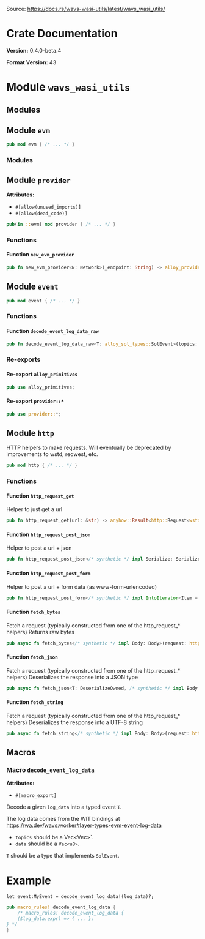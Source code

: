 Source: https://docs.rs/wavs-wasi-utils/latest/wavs_wasi_utils/

# Crate Documentation

**Version:** 0.4.0-beta.4

**Format Version:** 43

# Module `wavs_wasi_utils`

## Modules

## Module `evm`

```rust
pub mod evm { /* ... */ }
```

### Modules

## Module `provider`

**Attributes:**

- `#[allow(unused_imports)]`
- `#[allow(dead_code)]`

```rust
pub(in ::evm) mod provider { /* ... */ }
```

### Functions

#### Function `new_evm_provider`

```rust
pub fn new_evm_provider<N: Network>(_endpoint: String) -> alloy_provider::RootProvider { /* ... */ }
```

## Module `event`

```rust
pub mod event { /* ... */ }
```

### Functions

#### Function `decode_event_log_data_raw`

```rust
pub fn decode_event_log_data_raw<T: alloy_sol_types::SolEvent>(topics: Vec<alloy_primitives::FixedBytes<32>>, data: alloy_primitives::Bytes) -> anyhow::Result<T> { /* ... */ }
```

### Re-exports

#### Re-export `alloy_primitives`

```rust
pub use alloy_primitives;
```

#### Re-export `provider::*`

```rust
pub use provider::*;
```

## Module `http`

HTTP helpers to make requests. Will eventually be deprecated by improvements to wstd, reqwest, etc.

```rust
pub mod http { /* ... */ }
```

### Functions

#### Function `http_request_get`

Helper to just get a url

```rust
pub fn http_request_get(url: &str) -> anyhow::Result<http::Request<wstd::io::Empty>> { /* ... */ }
```

#### Function `http_request_post_json`

Helper to post a url + json

```rust
pub fn http_request_post_json</* synthetic */ impl Serialize: Serialize>(url: &str, body: impl Serialize) -> anyhow::Result<http::Request<wstd::http::body::BoundedBody<Vec<u8>>>> { /* ... */ }
```

#### Function `http_request_post_form`

Helper to post a url + form data (as www-form-urlencoded)

```rust
pub fn http_request_post_form</* synthetic */ impl IntoIterator<Item = (String, String)>: IntoIterator<Item = (String, String)>>(url: &str, form_data: impl IntoIterator<Item = (String, String)>) -> anyhow::Result<http::Request<wstd::http::body::BoundedBody<Vec<u8>>>> { /* ... */ }
```

#### Function `fetch_bytes`

Fetch a request (typically constructed from one of the http_request_* helpers)
Returns raw bytes

```rust
pub async fn fetch_bytes</* synthetic */ impl Body: Body>(request: http::Request<impl Body>) -> anyhow::Result<Vec<u8>> { /* ... */ }
```

#### Function `fetch_json`

Fetch a request (typically constructed from one of the http_request_* helpers)
Deserializes the response into a JSON type

```rust
pub async fn fetch_json<T: DeserializeOwned, /* synthetic */ impl Body: Body>(request: http::Request<impl Body>) -> anyhow::Result<T> { /* ... */ }
```

#### Function `fetch_string`

Fetch a request (typically constructed from one of the http_request_* helpers)
Deserializes the response into a UTF-8 string

```rust
pub async fn fetch_string</* synthetic */ impl Body: Body>(request: http::Request<impl Body>) -> anyhow::Result<String> { /* ... */ }
```

## Macros

### Macro `decode_event_log_data`

**Attributes:**

- `#[macro_export]`

Decode a given `log_data` into a typed event `T`.

The log data comes from the WIT bindings at https://wa.dev/wavs:worker#layer-types-evm-event-log-data
* `topics` should be a Vec<Vec<u8>>`.
* `data` should be a `Vec<u8>`.

`T` should be a type that implements `SolEvent`.

# Example

```ignore
let event:MyEvent = decode_event_log_data!(log_data)?;
```


```rust
pub macro_rules! decode_event_log_data {
    /* macro_rules! decode_event_log_data {
    ($log_data:expr) => { ... };
} */
}
```
